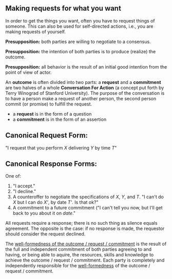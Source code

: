 <div id="wikitext">

Making requests for what you want
---------------------------------

<span id="excerpt"></span> In order to get the things you want, often
you have to request things of someone. This can also be used for
self-directed actions, i.e., you are making requests of yourself. <span
id="excerptend"></span>

**Presupposition:** both parties are willing to negotiate to a
consensus.

**Presupposition:** the intention of both parties is to produce
(realize) the outcome.

**Presupposition:** all behavior is the result of an initial good
intention from the point of view of actor.

An **outcome** is often divided into two parts: a **request** and a
**commitment** are two halves of a whole **Conversation For Action** (a
concept put forth by Terry Winograd of Stanford University). The purpose
of the conversation is to have a person make a request of another
person, the second person commit (or promise) to fulfill the request.

<div class="vspace">

</div>

-   a **request** is in the form of a question
-   a **commitment** is in the form of an assertion

<div class="vspace">

</div>

Canonical Request Form:
-----------------------

<div class="indent">

"I request that you perform *X* delivering *Y* by time *T*"

</div>

<div class="vspace">

</div>

Canonical Response Forms:
-------------------------

One of:

<div class="vspace">

</div>

1.  "I accept."
2.  "I decline."
3.  A counteroffer to negotiate the specifications of *X*, *Y*, and *T*.
    "I can't do *X* but I can do *X'*, by date *T'*. Is that ok?"
4.  A commitment to a future commitment ("I can't tell you now, but I'll
    get back to you about it on *date*."

All requests require a response; there is no such thing as silence
equals agreement. The opposite is the case: if no response is made, the
requestor should consider the request declined.

The [well-formedness of the outcome / request /
commitment](http://wiki.tamouse.org?n=Consulting.WellFormedOutcomes?action=print)
is the result of the full and independent commitment of both parties
agreeing to and having, or being able to aquire, the resources, skills
and knowledge to achieve the outcome / request / commitment. Each party
is completely and independently responsible for the
[well-formedness](http://wiki.tamouse.org?n=Consulting.WellFormedOutcomes?action=print)
of the outcome / request / commitment.

<div class="vspace">

</div>

<div style="display: none;">

This goes at the bottom of the page, hidden by comment block class
Summary:Getting the results you want Parent:Consulting(.<span
class="wikiword">[HomePage](http://wiki.tamouse.org?n=Consulting.HomePage?action=print)</span>)
<span
class="wikiword">[IncludeMe](http://wiki.tamouse.org?n=Consulting.IncludeMe?action=edit)[?](http://wiki.tamouse.org?n=Consulting.IncludeMe?action=edit)</span>:[{Consulting.HomePage](http://wiki.tamouse.org?n=Consulting.HomePage?action=print)
Categories:[Articles](http://wiki.tamouse.org?n=Category.Articles) Tags:
well-formed, requests, commitment

</div>

</div>
